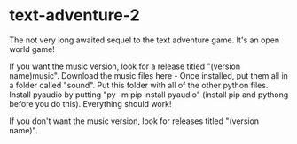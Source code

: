 # text-adventure-2
The not very long awaited sequel to the text adventure game. It's an open world game!

If you want the music version, look for a release titled "(version name)music".
Download the music files here -
Once installed, put them all in a folder called "sound". Put this folder with all of the other python files.
Install pyaudio by putting "py -m pip install pyaudio" (install pip and pythong before you do this).
Everything should work!

If you don't want the music version, look for releases titled "(version name)".
